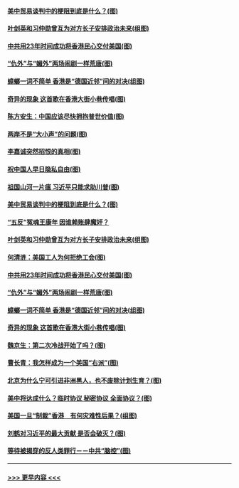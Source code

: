 #### [美中贸易谈判中的梗阻到底是什么？(图)](../pages/p4/907791.md?t=09191744) 
#### [叶剑英和习仲勋曾互为对方长子安排政治未来(组图)](../pages/p4/907786.md?t=09191744) 
#### [中共用23年时间成功将香港民心交付美国(图)](../pages/p4/907698.md?t=09191744) 
#### [“仇外”与“媚外”两场闹剧一样荒唐(图)](../pages/p4/907689.md?t=09191744) 
#### [蟑螂一词不简单 香港是“德国近邻”间的对决(组图)](../pages/p4/907618.md?t=09191744) 
#### [奇异的现象 这首歌在香港大街小巷传唱(图)](../pages/p4/907583.md?t=09191744) 
#### [陈方安生：中国应该尽快拥抱普世价值(图)](../pages/p4/907826.md?t=09191744) 
#### [两岸不是“大小声”的问题(图)](../pages/p4/907825.md?t=09191744) 
#### [李嘉诚突然招恨的真相(图)](../pages/p4/907799.md?t=09191744) 
#### [祝中国人早日隐私自由(图)](../pages/p4/907797.md?t=09191744) 
#### [祖国山河一片瘟 习近平只能求助川普(图)](../pages/p4/907796.md?t=09191744) 
#### [美中贸易谈判中的梗阻到底是什么？(图)](../pages/p4/907791.md?t=09191744) 
#### [“五反”冤魂王康年 因谁赖账肆魔奸？](../pages/p4/907787.md?t=09191744) 
#### [叶剑英和习仲勋曾互为对方长子安排政治未来(组图)](../pages/p4/907786.md?t=09191744) 
#### [何清涟：美国工人为何拒绝工会(图)](../pages/p4/907701.md?t=09191744) 
#### [中共用23年时间成功将香港民心交付美国(图)](../pages/p4/907698.md?t=09191744) 
#### [“仇外”与“媚外”两场闹剧一样荒唐(图)](../pages/p4/907689.md?t=09191744) 
#### [蟑螂一词不简单 香港是“德国近邻”间的对决(组图)](../pages/p4/907618.md?t=09191744) 
#### [奇异的现象 这首歌在香港大街小巷传唱(图)](../pages/p4/907583.md?t=09191744) 
#### [魏京生：第二次冷战开始了吗？(图)](../pages/p4/907581.md?t=09191744) 
#### [曹长青：我怎样成为一个美国“右派”(图)](../pages/p4/907580.md?t=09191744) 
#### [北京为什么宁可引进非洲黑人，也不废除计划生育？(图)](../pages/p4/907577.md?t=09191744) 
#### [美中将达成什么？临时协议 秘密协议 全面协议？(图)](../pages/p4/907576.md?t=09191744) 
#### [美国一旦“制裁”香港　有何灾难性后果？(组图)](../pages/p4/907575.md?t=09191744) 
#### [刘鹤对习近平的最大贡献 是否会破灭？(图)](../pages/p4/907509.md?t=09191744) 
#### [等待被揭穿的反人类罪行－－中共“脑控”(图)](../pages/p4/907167.md?t=09191744) 

----
#### [ >>> 更早内容 <<< ](../indexes/p4-earlier.md)
